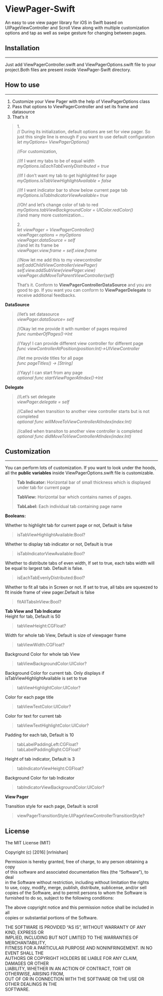<h1 id="viewpager-swift">ViewPager-Swift</h1>

<p>An easy to use view pager library for iOS in Swift based on UIPageViewController and Scroll View along with multiple customization options and tap as well as swipe gesture for changing between pages.</p>

<h2 id="installation">Installation</h2>

<hr>

<p>Just add ViewPagerController.swift and ViewPagerOptions.swift file to your project.Both files are present inside ViewPager-Swift directory.</p>



<h2 id="how-to-use">How to use</h2>

<hr>

<ol>
<li>Customize your View Pager with the help of ViewPagerOptions class</li>
<li>Pass that options to ViewPagerController and set its frame and datasource</li>
<li>That’s it</li>
</ol>

<blockquote>
  <p>1. <br>
  // During its initialization, default options are set for view pager. So just this single line is enough if you want to use default configuration <br>
  <em>let myOptions= ViewPagerOptions()</em></p>
  
  <p>//For customization,</p>
  
  <p>//If I want my tabs to be of equal width <br>
  <em>myOptions.isEachTabEvenlyDistributed = true</em></p>
  
  <p>//If I don’t want my tab to get highlighted for page <br>
  <em>myOptions.isTabViewHighlightAvailable = false</em></p>
  
  <p>//If I want indicator bar to show below current page tab <br>
  <em>myOptions.isTabIndicatorViewAvailable= true</em></p>
  
  <p>//Oh! and let’s change color of tab to red <br>
  <em>myOptions.tabViewBackgroundColor = UIColor.redColor()</em> <br>
  //and many more customization…</p>
  
  <p>2. <br>
  <em>let viewPager = ViewPagerController()</em> <br>
  <em>viewPager.options = myOptions</em> <br>
  <em>viewPager.dataSource = self</em> <br>
  //and let its frame be <br>
  <em>viewPager.view.frame = self.view.frame</em>   </p>
  
  <p>//Now let me add this to my viewcontroller <br>
  <em>self.addChildViewController(viewPager)</em> <br>
  <em>self.view.addSubView(viewPager.view)</em> <br>
  <em>viewPager.didMoveToParentViewController(self)</em></p>
  
  <p>That’s it.  Conform to <strong>ViewPagerControllerDataSource</strong> and you are good to go. If you want you can conform to <strong>ViewPagerDelegate</strong> to receive additional feedbacks.</p>
</blockquote>

<p><strong>DataSource</strong></p>

<blockquote>
  <p>//let’s set datasource <br>
  <em>viewPager.dataSource= self</em></p>
  
  <p>//Okay let me provide it with number of pages required <br>
  <em>func numberOfPages()-&gt;Int</em></p>
  
  <p>//Yayy! I can provide different view controller for different page  <br>
  <em>func viewControllerAtPosition(position:Int)-&gt;UIViewController</em></p>
  
  <p>//let me provide titles for all page <br>
  <em>func pageTitles() -&gt; [String]</em></p>
  
  <p>//Yayy! I can start from any page <br>
  <em>optional func startViewPagerAtIndex()-&gt;Int</em></p>
</blockquote>

<p><strong>Delegate</strong></p>

<blockquote>
  <p>//Let’s set delegate <br>
  <em>viewPager.delegate = self</em></p>
  
  <p>//Called when transition to another view controller starts but is not completed <br>
  <em>optional func willMoveToViewControllerAtIndex(index:Int)</em></p>
  
  <p>//called when transiton to another view controller is completed <br>
  <em>optional func didMoveToViewControllerAtIndex(index:Int)</em></p>
</blockquote>



<h2 id="customization">Customization</h2>

<hr>

<p>You can perform lots of customization. If you want to look under the hoods, all the <strong>public variables</strong> inside ViewPagerOptions.swift file is customizable.</p>

<blockquote>
  <p><strong>Tab Indicator:</strong> Horizontal bar of small thickness which is displayed under tab for current page</p>
  
  <p><strong>TabView:</strong> Horizontal bar which contains names of pages.</p>
  
  <p><strong>TabLabel:</strong> Each individual tab containing page name</p>
</blockquote>

<p><strong>Booleans:</strong></p>

<p>Whether to highlight tab for current page or not, Default is false</p>

<blockquote>
  <p>isTabViewHighlightAvailable:Bool?</p>
</blockquote>

<p>Whether to display tab indicator or not, Default is true</p>

<blockquote>
  <p>isTabIndicatorViewAvailable:Bool?</p>
</blockquote>

<p>Whether to distribute tabs of even width, If set to true, each tabs width will be equal to largest tab. Default is false.</p>

<blockquote>
  <p>isEachTabEvenlyDistributed:Bool?</p>
</blockquote>

<p>Whether to fit all tabs in Screen or not. If set to true, all tabs are squeezed to fit inside frame of view pager.Default is false</p>

<blockquote>
  <p>fitAllTabsInView:Bool?</p>
</blockquote>

<p><strong>Tab View and Tab Indicator</strong> <br>
Height for tab, Default is 50</p>

<blockquote>
  <p>tabViewHeight:CGFloat?</p>
</blockquote>

<p>Width for whole tab View, Default is size of viewpager frame</p>

<blockquote>
  <p>tabViewWidth:CGFloat?</p>
</blockquote>

<p>Background Color for whole tab View</p>

<blockquote>
  <p>tabViewBackgroundColor:UIColor?</p>
</blockquote>

<p>Background Color for current tab. Only displays if isTabViewHighlightAvailable is set to true</p>

<blockquote>
  <p>tabViewHighlightColor:UIColor?</p>
</blockquote>

<p>Color for each page title </p>

<blockquote>
  <p>tabViewTextColor:UIColor?</p>
</blockquote>

<p>Color for text for current tab</p>

<blockquote>
  <p>tabViewTextHighlightColor:UIColor?</p>
</blockquote>

<p>Padding for each tab, Default is 10</p>

<blockquote>
  <p>tabLabelPaddingLeft:CGFloat? <br>
  tabLabelPaddingRight:CGFloat?</p>
</blockquote>

<p>Height of tab indicator, Default is 3</p>

<blockquote>
  <p>tabIndicatorViewHeight:CGFloat?</p>
</blockquote>

<p>Background Color for tab Indicator</p>

<blockquote>
  <p>tabIndicatorViewBackgroundColor:UIColor?</p>
</blockquote>

<p><strong>View Pager</strong></p>

<p>Transition style for each page, Default is scroll</p>

<blockquote>
  <p>viewPagerTransitionStyle:UIPageViewControllerTransitionStyle?</p>
</blockquote>



<h2 id="license">License</h2>

<p>The MIT License (MIT)</p>

<p>Copyright (c) [2016] [nrlnishan]</p>

<p>Permission is hereby granted, free of charge, to any person obtaining a copy <br>
of this software and associated documentation files (the “Software”), to deal <br>
in the Software without restriction, including without limitation the rights <br>
to use, copy, modify, merge, publish, distribute, sublicense, and/or sell <br>
copies of the Software, and to permit persons to whom the Software is <br>
furnished to do so, subject to the following conditions:</p>

<p>The above copyright notice and this permission notice shall be included in all <br>
copies or substantial portions of the Software.</p>

<p>THE SOFTWARE IS PROVIDED “AS IS”, WITHOUT WARRANTY OF ANY KIND, EXPRESS OR <br>
IMPLIED, INCLUDING BUT NOT LIMITED TO THE WARRANTIES OF MERCHANTABILITY, <br>
FITNESS FOR A PARTICULAR PURPOSE AND NONINFRINGEMENT. IN NO EVENT SHALL THE <br>
AUTHORS OR COPYRIGHT HOLDERS BE LIABLE FOR ANY CLAIM, DAMAGES OR OTHER <br>
LIABILITY, WHETHER IN AN ACTION OF CONTRACT, TORT OR OTHERWISE, ARISING FROM, <br>
OUT OF OR IN CONNECTION WITH THE SOFTWARE OR THE USE OR OTHER DEALINGS IN THE <br>
SOFTWARE.</p>